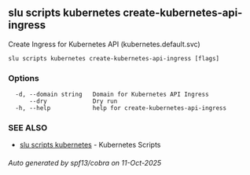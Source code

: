 ## slu scripts kubernetes create-kubernetes-api-ingress

Create Ingress for Kubernetes API (kubernetes.default.svc)

```
slu scripts kubernetes create-kubernetes-api-ingress [flags]
```

### Options

```
  -d, --domain string   Domain for Kubernetes API Ingress
      --dry             Dry run
  -h, --help            help for create-kubernetes-api-ingress
```

### SEE ALSO

* [slu scripts kubernetes](slu_scripts_kubernetes.md)	 - Kubernetes Scripts

###### Auto generated by spf13/cobra on 11-Oct-2025
